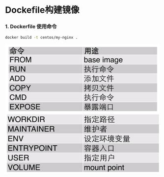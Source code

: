 # Dockefile构建镜像

### 1. Dockerfile 使用命令

```bash
docker build -t centos/my-nginx .
```
![Docker](./images/5-1.png)
![Docker](./images/5-2.png)
